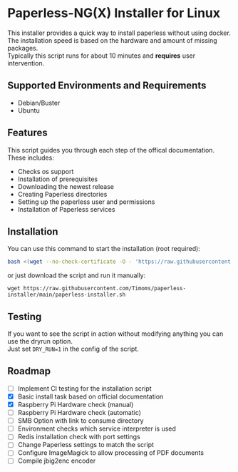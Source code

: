 # Paperless-NG(X) Installer for Linux

This installer provides a quick way to install paperless without using docker.  
The installation speed is based on the hardware and amount of missing packages.  
Typically this script runs for about 10 minutes and **requires** user intervention.

## Supported Environments and Requirements

- Debian/Buster
- Ubuntu

## Features

This script guides you through each step of the offical documentation.
These includes:

- Checks os support
- Installation of prerequisites
- Downloading the newest release
- Creating Paperless directories
- Setting up the paperless user and permissions
- Installation of Paperless services

## Installation

You can use this command to start the installation (root required):

```bash
bash <(wget --no-check-certificate -O - 'https://raw.githubusercontent.com/Timoms/paperless-installer/main/paperless-installer.sh')
```

or just download the script and run it manually:

```wget https://raw.githubusercontent.com/Timoms/paperless-installer/main/paperless-installer.sh```

## Testing

If you want to see the script in action without modifying anything you can use the dryrun option.  
Just set `DRY_RUN=1` in the config of the script.

## Roadmap

- [ ] Implement CI testing for the installation script
- [x] Basic install task based on official documentation
- [x] Raspberry Pi Hardware check (manual)
- [ ] Raspberry Pi Hardware check (automatic)
- [ ] SMB Option with link to consume directory
- [ ] Environment checks which service interpreter is used
- [ ] Redis installation check with port settings
- [ ] Change Paperless settings to match the script
- [ ] Configure ImageMagick to allow processing of PDF documents
- [ ] Compile jbig2enc encoder